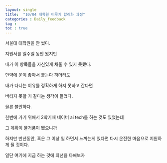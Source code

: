 ```yaml
---
layout: single
title:  "10/04 대학원 미루기 합리화 과정"
categories : Daily_feedback
tag : 
toc : true
---
```



서울대 대학원을 안 썼다. 

지원서를 일주일 동안 봤지만

내가 이 항목들을 자신있게 채울 수 있지 못했다.

만약에 운이 좋아서 붙는다 하더라도

내가 다니는 이유를 정확하게 하지 못하고 간다면

버티지 못할 거 같다는 생각이 들었다.

물론 불안하다. 

한번에 가기 위해서 2학기때 네이버 ai tech를 하는 것도 있었는데

그 계획이 물거품이 됐으니까

하지만 반년동안, 혹은 그 이상 일 하면서 느끼는게 있다면 다시 온전한 마음으로 지원하게 될 것이다.

일단 여기에 지금 하는 것에 최선을 다해보자

